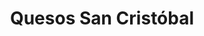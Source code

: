 ---
title: "Quesos San Cristóbal"
url: /san-cristobal-de-las-casas/quesos-san-cristobal/
shop: queso
---
